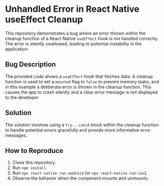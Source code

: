 # Unhandled Error in React Native useEffect Cleanup

This repository demonstrates a bug where an error thrown within the cleanup function of a React Native `useEffect` hook is not handled correctly.  The error is silently swallowed, leading to potential instability in the application.

## Bug Description

The provided code shows a `useEffect` hook that fetches data.  A cleanup function is used to set a `mounted` flag to `false` to prevent memory leaks, and in this example a deliberate error is thrown in the cleanup function. This causes the app to crash silently and a clear error message is not displayed to the developer.

## Solution

The solution involves using a `try...catch` block within the cleanup function to handle potential errors gracefully and provide more informative error messages.

## How to Reproduce

1. Clone this repository.
2. Run `npm install`.
3. Run `npx react-native run-android` (or `npx react-native run-ios`).
4. Observe the behavior when the component mounts and unmounts.